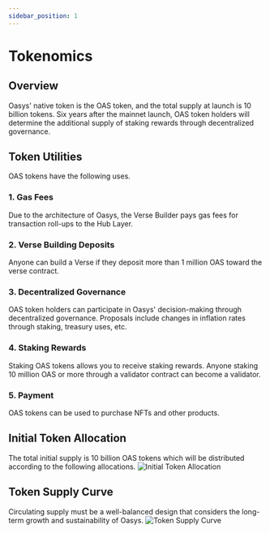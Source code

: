 ```yaml
---
sidebar_position: 1
---
```

# Tokenomics
## Overview
Oasys' native token is the OAS token, and the total supply at launch is 10 billion tokens. Six years after the mainnet launch, OAS token holders will determine the additional supply of staking rewards through decentralized governance.
## Token Utilities
OAS tokens have the following uses.
### 1. Gas Fees
Due to the architecture of Oasys, the Verse Builder pays gas fees for transaction roll-ups to the Hub Layer.
### 2. Verse Building Deposits
Anyone can build a Verse if they deposit more than 1 million OAS toward the verse contract.
### 3. Decentralized Governance
OAS token holders can participate in Oasys' decision-making through decentralized governance. Proposals include changes in inflation rates through staking, treasury uses, etc.
### 4. Staking Rewards
Staking OAS tokens allows you to receive staking rewards. Anyone staking 10 million OAS or more through a validator contract can become a validator.
### 5. Payment
OAS tokens can be used to purchase NFTs and other products.

## Initial Token Allocation
The total initial supply is 10 billion OAS tokens which will be distributed according to the following allocations.
![Initial Token Allocation](/img/docs/whitepaper/tokenomics/initial-token-allocation.png)
<!-- ### Ecosystem/Community (38.0%)
Allocated to the partners who build Verse, ecosystem partners, user rewards, liquidity provision, and for marketing purposes.
### Staking Rewards (21.0%)
Allocated as a portion of the staking rewards.
### Development (15.0%)
Allocated to grants and rewards for all developers who participate in the development of Oasys.
### Early Backers (14.0%)
Allocated to private sale investors, institutional and individual investors.
### Foundation (12.0%)
Allocated to all non-development activities that include product management, design, analysis, research, and support for the growth of Oasys' ecosystem. -->

## Token Supply Curve
Circulating supply must be a well-balanced design that considers the long-term growth and sustainability of Oasys.
![Token Supply Curve](/img/docs/whitepaper/tokenomics/token-supply-curve.png)